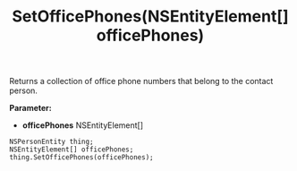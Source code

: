 ﻿---
uid: crmscript_ref_NSPersonEntity_SetOfficePhones
title: SetOfficePhones(NSEntityElement[] officePhones)
intellisense: NSPersonEntity.SetOfficePhones
keywords: NSPersonEntity, GetOfficePhones
so.topic: reference
---

Returns a collection of office phone numbers that belong to the contact person.

**Parameter:** 
 - **officePhones** NSEntityElement[]

```crmscript
NSPersonEntity thing;
NSEntityElement[] officePhones;
thing.SetOfficePhones(officePhones);
```

